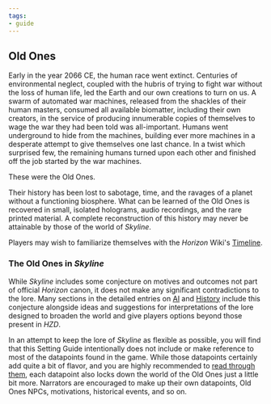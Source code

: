 ```yaml
---
tags:
- guide
---
```


## Old Ones

Early in the year 2066 CE, the human race went extinct.
Centuries of environmental neglect, coupled with the hubris of trying to fight war without the loss of human life, led the Earth and our own creations to turn on us.
A swarm of automated war machines, released from the shackles of their human masters, consumed all available biomatter, including their own creators, in the service of producing innumerable copies of themselves to wage the war they had been told was all-important.
Humans went underground to hide from the machines, building ever more machines in a desperate attempt to give themselves one last chance.
In a twist which surprised few, the remaining humans turned upon each other and finished off the job started by the war machines.

These were the Old Ones.

Their history has been lost to sabotage, time, and the ravages of a planet without a functioning biosphere.
What can be learned of the Old Ones is recovered in small, isolated holograms, audio recordings, and the rare printed material.
A complete reconstruction of this history may never be attainable by those of the world of _Skyline_.

Players may wish to familiarize themselves with the _Horizon_ Wiki's [Timeline](https://horizon.fandom.com/wiki/Timeline). 

### The Old Ones in _Skyline_

While _Skyline_ includes some conjecture on motives and outcomes not part of official _Horizon_ canon, it does not make any significant contradictions to the lore.
Many sections in the detailed entries on [AI](200-ai.md) and [History](100-history.md) include this conjecture alongside ideas and suggestions for interpretations of the lore designed to broaden the world and give players options beyond those present in _HZD_.

In an attempt to keep the lore of _Skyline_ as flexible as possible, you will find that this Setting Guide intentionally does not include or make reference to most of the datapoints found in the game.
While those datapoints certainly add quite a bit of flavor, and you are highly recommended to [read through them](https://horizon.fandom.com/wiki/Datapoints), each datapoint also locks down the world of the Old Ones just a little bit more.
Narrators are encouraged to make up their own datapoints, Old Ones NPCs, motivations, historical events, and so on.
